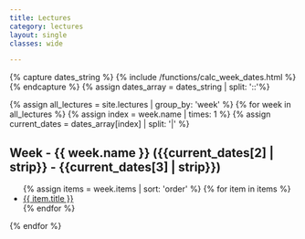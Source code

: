```yaml
---
title: Lectures
category: lectures
layout: single
classes: wide

---
```



{% capture dates_string %}
  {% include /functions/calc_week_dates.html %}
{% endcapture %}
{% assign dates_array = dates_string | split: '::'%}	




{% assign all_lectures = site.lectures | group_by: 'week' %}
{% for week in all_lectures %}
{% assign index = week.name | times: 1 %} 
{% assign current_dates = dates_array[index] | split: '|' %}

<h2>Week - {{ week.name }} ({{current_dates[2] | strip}} - {{current_dates[3] | strip}})</h2>
<ul>
    {% assign items = week.items | sort: 'order' %}
    {% for item in items %}
    <li><a href="{{ site.baseurl }}{{ item.url }}">{{ item.title }}</a></li>
    {% endfor %}
</ul>

{% endfor %}
